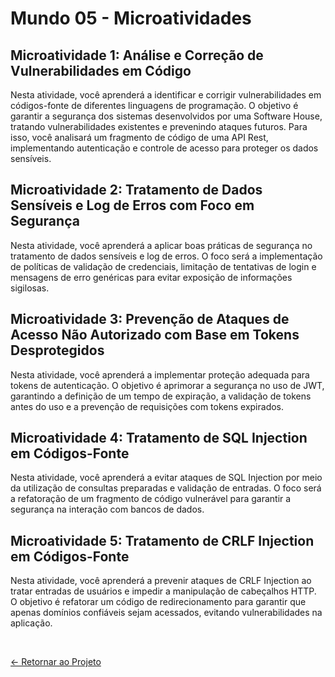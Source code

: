 # Mundo 05 - Microatividades

## Microatividade 1: Análise e Correção de Vulnerabilidades em Código

Nesta atividade, você aprenderá a identificar e corrigir vulnerabilidades em códigos-fonte de diferentes linguagens de programação. O objetivo é garantir a segurança dos sistemas desenvolvidos por uma Software House, tratando vulnerabilidades existentes e prevenindo ataques futuros. Para isso, você analisará um fragmento de código de uma API Rest, implementando autenticação e controle de acesso para proteger os dados sensíveis.

## Microatividade 2: Tratamento de Dados Sensíveis e Log de Erros com Foco em Segurança

Nesta atividade, você aprenderá a aplicar boas práticas de segurança no tratamento de dados sensíveis e log de erros. O foco será a implementação de políticas de validação de credenciais, limitação de tentativas de login e mensagens de erro genéricas para evitar exposição de informações sigilosas.

## Microatividade 3: Prevenção de Ataques de Acesso Não Autorizado com Base em Tokens Desprotegidos

Nesta atividade, você aprenderá a implementar proteção adequada para tokens de autenticação. O objetivo é aprimorar a segurança no uso de JWT, garantindo a definição de um tempo de expiração, a validação de tokens antes do uso e a prevenção de requisições com tokens expirados.

## Microatividade 4: Tratamento de SQL Injection em Códigos-Fonte

Nesta atividade, você aprenderá a evitar ataques de SQL Injection por meio da utilização de consultas preparadas e validação de entradas. O foco será a refatoração de um fragmento de código vulnerável para garantir a segurança na interação com bancos de dados.

## Microatividade 5: Tratamento de CRLF Injection em Códigos-Fonte

Nesta atividade, você aprenderá a prevenir ataques de CRLF Injection ao tratar entradas de usuários e impedir a manipulação de cabeçalhos HTTP. O objetivo é refatorar um código de redirecionamento para garantir que apenas domínios confiáveis sejam acessados, evitando vulnerabilidades na aplicação.

<br>
  
[<- Retornar ao Projeto](https://github.com/GilvanPOliveira/FullStack/tree/main/Mundo05/softwareSeguranca)



